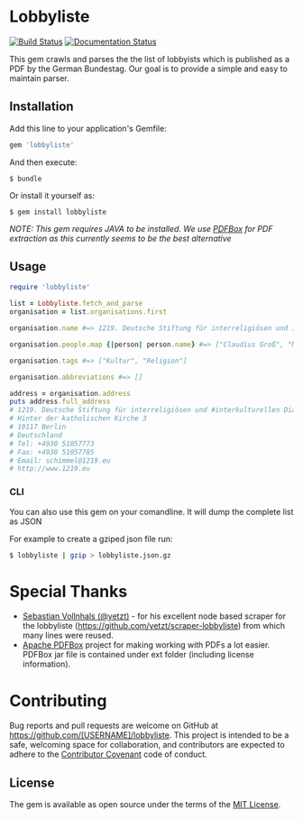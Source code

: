 # Lobbyliste

[![Build Status](https://travis-ci.org/FHG-IMW/lobbyliste.svg?branch=master)](https://travis-ci.org/FHG-IMW/lobbyliste) [![Documentation Status](https://inch-ci.org/github/FHG-IMW/lobbyliste.svg?branch=master)](https://inch-ci.org/github/FHG-IMW/lobbyliste/suggestions?branch=master)

This gem crawls and parses the the list of lobbyists which is published as a PDF by the German Bundestag.
Our goal is to provide a simple and easy to maintain parser.

## Installation

Add this line to your application's Gemfile:

```ruby
gem 'lobbyliste'
```

And then execute:

    $ bundle

Or install it yourself as:

    $ gem install lobbyliste

*NOTE: This gem requires JAVA to be installed. We use [PDFBox](https://pdfbox.apache.org/) for PDF extraction as this currently seems to be the best alternative*

## Usage

```ruby
require 'lobbyliste'

list = Lobbyliste.fetch_and_parse
organisation = list.organisations.first

organisation.name #=> 1219. Deutsche Stiftung für interreligiösen und interkulturellen Dialog e. V.

organisation.people.map {|person| person.name} #=> ["Claudius Groß", "Markus Hoymann", "Thomas M. Schimmel"]

organisation.tags #=> ["Kultur", "Religion"]

organisation.abbreviations #=> []

address = organisation.address
puts address.full_address
# 1219. Deutsche Stiftung für interreligiösen und #interkulturellen Dialog e. V.
# Hinter der katholischen Kirche 3
# 10117 Berlin
# Deutschland
# Tel: +4930 51057773
# Fax: +4930 51057785
# Email: schimmel@1219.eu
# http://www.1219.eu
```

### CLI

You can also use this gem on your comandline. It will dump the complete list as JSON

For example to create a gziped json file run:

```bash
$ lobbyliste | gzip > lobbyliste.json.gz 
```


# Special Thanks

- [Sebastian Vollnhals (@yetzt)](https://github.com/yetzt) - for his excellent node based scraper for the lobbyliste (https://github.com/yetzt/scraper-lobbyliste) from which many lines were reused.
- [Apache PDFBox](https://pdfbox.apache.org/) project for making working with PDFs a lot easier. PDFBox jar file is contained under ext folder (including license information).

# Contributing

Bug reports and pull requests are welcome on GitHub at https://github.com/[USERNAME]/lobbyliste. This project is intended to be a safe, welcoming space for collaboration, and contributors are expected to adhere to the [Contributor Covenant](http://contributor-covenant.org) code of conduct.


## License

The gem is available as open source under the terms of the [MIT License](http://opensource.org/licenses/MIT).
